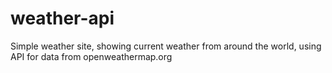 # weather-api
Simple weather site, showing current weather from around the world, using API for data from openweathermap.org
